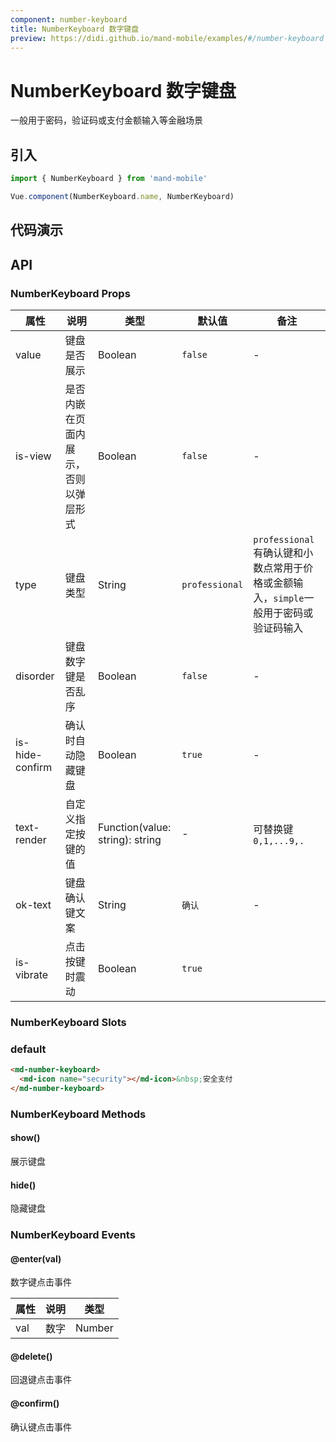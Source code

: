 ```yaml
---
component: number-keyboard
title: NumberKeyboard 数字键盘
preview: https://didi.github.io/mand-mobile/examples/#/number-keyboard
---
```


# NumberKeyboard 数字键盘


一般用于密码，验证码或支付金额输入等金融场景

## 引入

```javascript
import { NumberKeyboard } from 'mand-mobile'

Vue.component(NumberKeyboard.name, NumberKeyboard)
```


## 代码演示

<demo-wrapper
  src="src/packages/number-keyboard/demo"
  :demos="demos"
/>

<script setup>
const demos = import.meta.globEager('../../../src/packages/number-keyboard/demo/demo*.vue')
</script>

<!-- DEMO -->


## API

### NumberKeyboard Props
|属性 | 说明 | 类型 | 默认值| 备注|
|----|-----|------|------|------|
|value|键盘是否展示|Boolean|`false`|-|
|is-view|是否内嵌在页面内展示，否则以弹层形式|Boolean|`false`|-|
|type|键盘类型|String|`professional`|`professional`有确认键和小数点常用于价格或金额输入，`simple`一般用于密码或验证码输入|
|disorder|键盘数字键是否乱序|Boolean|`false`| -|
|is-hide-confirm|确认时自动隐藏键盘|Boolean|`true`| -|
|text-render|自定义指定按键的值|Function(value: string): string|-|可替换键`0,1,...9,.`|
|ok-text|键盘确认键文案|String|`确认`|-|
|is-vibrate |点击按键时震动|Boolean|`true`| |

### NumberKeyboard Slots

### default

```html
<md-number-keyboard>
  <md-icon name="security"></md-icon>&nbsp;安全支付
</md-number-keyboard>
```

### NumberKeyboard Methods

#### show()
展示键盘

#### hide()
隐藏键盘

### NumberKeyboard Events

#### @enter(val)
数字键点击事件

属性 | 说明 | 类型
----|-----|------
val     | 数字 | Number

#### @delete()
回退键点击事件

#### @confirm()
确认键点击事件
